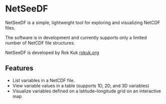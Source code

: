 # NetSeeDF

NetSeeDF is a simple, lightweight tool for exploring and visualizing NetCDF files.

The software is in development and currently supports only a limited number of NetCDF file structures.

NetSeeDF is developed by Rok Kuk [rokuk.org](https://rokuk.org)

## Features
- List variables in a NetCDF file. 
- View variable values in a table (supports 1D, 2D, and 3D variables)
- Visualize variables defined on a latitude–longitude grid on an interactive map